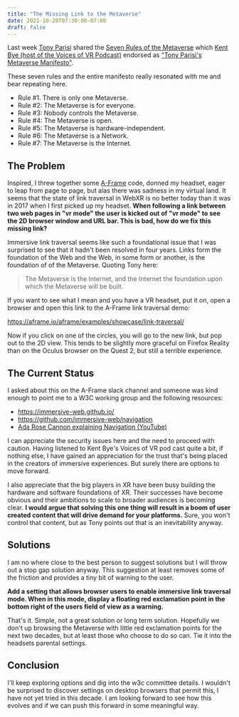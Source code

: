 ```yaml
---
title: "The Missing Link to the Metaverse"
date: 2021-10-28T07:30:00-07:00
draft: false
---
```


Last week [Tony Parisi](https://twitter.com/auradeluxe) shared the 
[Seven Rules of the Metaverse](https://medium.com/meta-verses/the-seven-rules-of-the-metaverse-7d4e06fa864c)
which [Kent Bye (host of the Voices of VR Podcast)](https://twitter.com/kentbye/status/1452047797394440194)
endorsed as ["Tony Parisi's Metaverse Manifesto"](https://voicesofvr.com/parisis-metaverse-manifesto-unpacking-his-seven-rules-for-the-metaverse/).

These seven rules and the entire manifesto really resonated with me and bear
repeating here.

* Rule #1. There is only one Metaverse.
* Rule #2: The Metaverse is for everyone.
* Rule #3: Nobody controls the Metaverse.
* Rule #4: The Metaverse is open.
* Rule #5: The Metaverse is hardware-independent.
* Rule #6: The Metaverse is a Network.
* Rule #7: The Metaverse is the Internet.

## The Problem

Inspired, I threw together some [A-Frame](https://aframe.io/)
code, donned my headset, eager to leap from page to page, but alas there was
sadness in my virtual land.  It seems that the state of link traversal in
WebXR is no better today than it was in 2017 when I first picked up my headset.
**When following a link between two web pages in "vr mode" the user is kicked
out of "vr mode" to see the 2D browser window and URL bar.  This is bad, how
do we fix this missing link?**

Immersive link traversal seems like such a foundational issue that I was surprised
to see that it hadn't been resolved in four years.  Links form the foundation of
the Web and the Web, in some form or another, is the foundation of of the
Metaverse.  Quoting Tony here:

> The Metaverse is the Internet, and the Internet the foundation upon which the Metaverse will be built.

If you want to see what I mean and you have a VR headset, put it on, open a
browser and open this link to the A-Frame link traversal demo:

https://aframe.io/aframe/examples/showcase/link-traversal/

Now if you click on one of the circles, you will go to the new link, but pop
out to the 2D view.  This tends to be slightly more graceful on Firefox Reality
than on the Oculus browser on the Quest 2, but still a terrible experience.

## The Current Status

I asked about this on the A-Frame slack channel and someone was kind enough to
point me to a W3C working group and the following resources:

* https://immersive-web.github.io/
* https://github.com/immersive-web/navigation
* [Ada Rose Cannon explaining Navigation (YouTube)](https://www.youtube.com/watch?v=jzIMQfp47zw)

I can appreciate the security issues here and the need to proceed with caution.
Having listened to Kent Bye's Voices of VR pod cast quite a bit, if nothing else,
I have gained an appreciation for the trust that's being placed in the creators
of immersive experiences.  But surely there are options to move forward.

I also appreciate that the big players in XR have been busy building the
hardware and software foundations of XR.  Their successes have become obvious
and their ambitions to scale to broader audiences is becoming clear.  **I would
argue that solving this one thing will result in a boom of user created
content that will drive demand for your platforms.**  Sure, you won't control
that content, but as Tony points out that is an inevitability anyway.

## Solutions

I am no where close to the best person to suggest solutions but I will throw out
a stop gap solution anyway.  This suggestion at least removes some of the
friction and provides a tiny bit of warning to the user.

**Add a setting that allows browser users to enable immersive link traversal
mode.  When in this mode, display a floating red exclamation point in the
bottom right of the users field of view as a warning.**

That's it.  Simple, not a great solution or long term solution.  Hopefully
we don't up browsing the Metaverse with little red exclamation points for the
next two decades, but at least those who choose to do so can.  Tie it into the
headsets parental settings.

## Conclusion

I'll keep exploring options and dig into the w3c committee details.  I wouldn't
be surprised to discover settings on desktop browsers that permit this, I have
not yet tried in this decade.  I am looking forward to see how this evolves and
if we can push this forward in some meaningful way.
